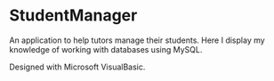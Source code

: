 # StudentManager
An application to help tutors manage their students. Here I display my knowledge of working with databases using MySQL.

Designed with Microsoft VisualBasic.
